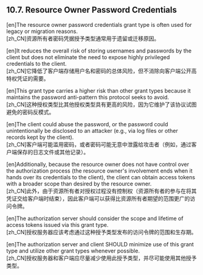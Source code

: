 ## 10.7. Resource Owner Password Credentials  

[en]The resource owner password credentials grant type is often used for legacy or migration reasons.  
[zh_CN]资源所有者密码凭据授予类型通常用于遗留或迁移原因。  
  

[en]It reduces the overall risk of storing usernames and passwords by the client but does not eliminate the need to expose highly privileged credentials to the client.  
[zh_CN]它降低了客户端存储用户名和密码的总体风险，但不消除向客户端公开高特权凭证的需要。  
  

[en]This grant type carries a higher risk than other grant types because it maintains the password anti-pattern this protocol seeks to avoid.  
[zh_CN]这种授权类型比其他授权类型具有更高的风险，因为它维护了该协议试图避免的密码反模式。  
  

[en]The client could abuse the password, or the password could unintentionally be disclosed to an attacker (e.g., via log files or other records kept by the client).  
[zh_CN]客户端可能滥用密码，或者密码可能无意中泄露给攻击者（例如，通过客户端保存的日志文件或其他记录）。  
  

[en]Additionally, because the resource owner does not have control over the authorization process (the resource owner's involvement ends when it hands over its credentials to the client), the client can obtain access tokens with a broader scope than desired by the resource owner.  
[zh_CN]此外，由于资源所有者对授权过程没有控制权（资源所有者的参与在将其凭证交给客户端时结束），因此客户端可以获得比资源所有者期望的范围更广的访问令牌。  
  

[en]The authorization server should consider the scope and lifetime of access tokens issued via this grant type.  
[zh_CN]授权服务器应该考虑通过这种授予类型发布的访问令牌的范围和生存期。  
  

[en]The authorization server and client SHOULD minimize use of this grant type and utilize other grant types whenever possible.  
[zh_CN]授权服务器和客户端应尽量减少使用此授予类型，并尽可能使用其他授予类型。  
  



